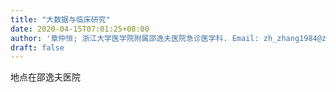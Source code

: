 ```yaml
---
title: "大数据与临床研究"
date: 2020-04-15T07:01:25+08:00
author: '章仲恒; 浙江大学医学院附属邵逸夫医院急诊医学科. Email: zh_zhang1984@zju.edu.cn'
draft: false
---
```


地点在邵逸夫医院
